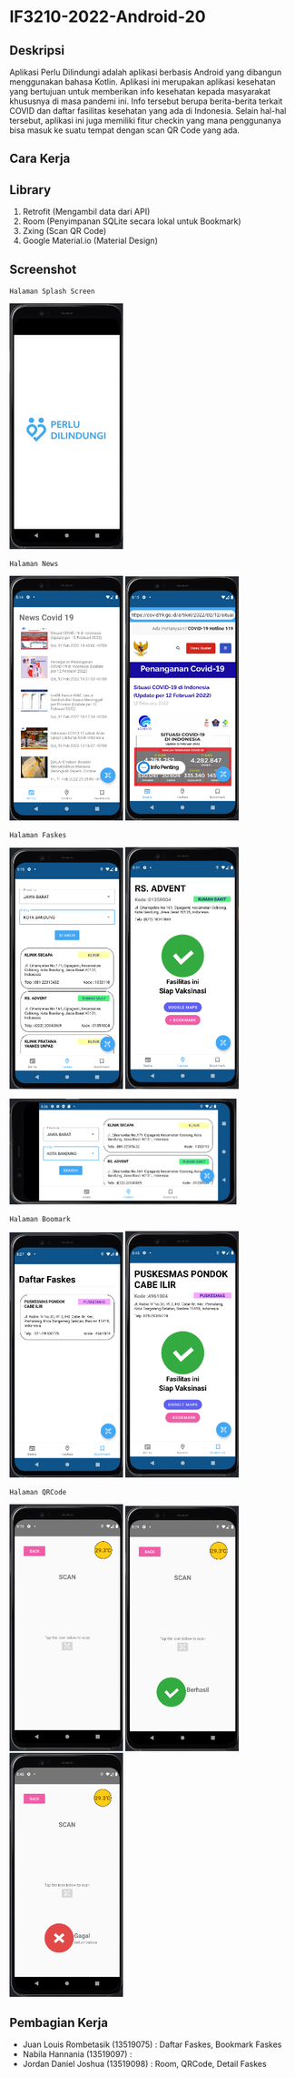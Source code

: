 # IF3210-2022-Android-20

## Deskripsi
Aplikasi Perlu Dilindungi adalah aplikasi berbasis Android yang dibangun menggunakan bahasa Kotlin. Aplikasi ini merupakan aplikasi kesehatan yang bertujuan untuk memberikan info kesehatan kepada masyarakat khususnya di masa pandemi ini. Info tersebut berupa berita-berita terkait COVID dan daftar fasilitas kesehatan yang ada di Indonesia. Selain hal-hal tersebut, aplikasi ini juga memiliki fitur checkin yang mana penggunanya bisa masuk ke suatu tempat dengan scan QR Code yang ada.

## Cara Kerja

## Library
1. Retrofit (Mengambil data dari API)
2. Room (Penyimpanan SQLite secara lokal untuk Bookmark)
3. Zxing (Scan QR Code)
4. Google Material.io (Material Design)

## Screenshot


    Halaman Splash Screen

<img src="readme-img/splashscreen.png" alt="drawing" width="200"/>

    Halaman News

<p float="left">
<img src="readme-img/news.png" alt="drawing" width="200"/>
<img src="readme-img/news_detail.png" alt="drawing" width="200"/>
</p>

    Halaman Faskes

<p float="left">
<img src="readme-img/faskes.png" alt="drawing" width="200"/>
<img src="readme-img/faskes_detail.png" alt="drawing" width="200"/>
</p>

<img src="readme-img/faskes_land.png" alt="drawing" width="400"/>


    Halaman Boomark

<p float="left">
<img src="readme-img/bookmark.png" alt="drawing" width="200"/>
<img src="readme-img/bookmark_detail.png" alt="drawing" width="200"/>
</p>

    Halaman QRCode

<p float="left">
<img src="readme-img/qrcode.png" alt="drawing" width="200"/>
<img src="readme-img/qrcode_success.png" alt="drawing" width="200"/>
<img src="readme-img/qrcode_failure.png" alt="drawing" width="200"/>
</p>

## Pembagian Kerja
- Juan Louis Rombetasik (13519075) : Daftar Faskes, Bookmark Faskes
- Nabila Hannania (13519097) :
- Jordan Daniel Joshua (13519098) : Room, QRCode, Detail Faskes


